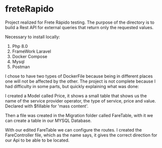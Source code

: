 # freteRapido
Project realized for Frete Rápido testing. The purpose of the directory is to build a Rest API for external queries that return only the requested values.

Necessary to install locally:

1. Php 8.0
2. FrameWork Laravel
3. Docker Compose
4. Mysql
5. Postman

   
I chose to have two types of DockerFile because being in different places one will not be affected by the other.
The project is not complete because I had difficulty in some parts, but quickly explaining what was done:

I created a Model called Price, it shows a small table that shows us the name of the service provider operator, the type of service, price and value. Declared with $fillable for 'mass content'.

Then a file was created in the Migration folder called FareTable, with it we can create a table in our MYSQL Database.

With our edited FareTable we can configure the routes. I created the FareController file, which as the name says, it gives the correct direction for our Api to be able to be located.
